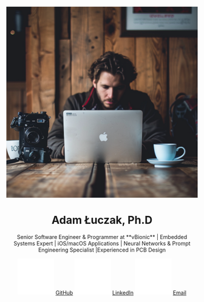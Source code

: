 ![img-full-width:mypic.png](/images/pic.png)


# <center> Adam Łuczak, Ph.D

<center> Senior Software Engineer & Programmer at **vBionic** | Embedded Systems Expert | iOS/macOS Applications | Neural Networks & Prompt Engineering Specialist |Experienced in PCB Design

![img-icon:GitHub_icon](/icons/social_media_white/Github_white.svg) [GitHub](https://github.com/AdamLuczak)
![img-icon:LinkedIN_icon](/icons/social_media_white/LinkedIN_white.svg) [LinkedIn](https://www.linkedin.com/in/adamłuczak)
![img-icon:Outlook_icon](/icons/social_media_white/Outlook_white.svg) [Email](mailto:adam.luczak@outlook.com) 
